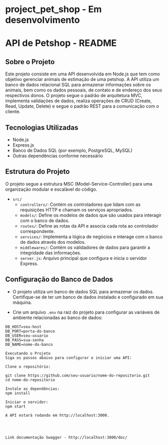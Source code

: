# project_pet_shop - Em desenvolvimento
# API de Petshop - README

## Sobre o Projeto

Este projeto consiste em uma API desenvolvida em Node.js que tem como objetivo gerenciar animais de estimação de uma petshop. A API utiliza um banco de dados relacional SQL para armazenar informações sobre os animais, bem como os dados pessoais, de contato e de endereço dos seus respectivos donos. O projeto segue o padrão de arquitetura MVC, implementa validações de dados, realiza operações de CRUD (Create, Read, Update, Delete) e segue o padrão REST para a comunicação com o cliente.

## Tecnologias Utilizadas

- Node.js
- Express.js
- Banco de Dados SQL (por exemplo, PostgreSQL, MySQL)
- Outras dependências conforme necessário

## Estrutura do Projeto

O projeto segue a estrutura MSC (Model-Service-Controller) para uma organização modular e escalável do código.

- `src/`
  - `controllers/`: Contém os controladores que lidam com as requisições HTTP e chamam os serviços apropriados.
  - `models/`: Define os modelos de dados que são usados para interagir com o banco de dados.
  - `routes/`: Define as rotas da API e associa cada rota ao controlador correspondente.
  - `services/`: Implementa a lógica de negócios e interage com o banco de dados através dos modelos.
  - `middlewares/`: Contém os validadores de dados para garantir a integridade das informações.
  - `server.js`: Arquivo principal que configura e inicia o servidor Express.

## Configuração do Banco de Dados

- O projeto utiliza um banco de dados SQL para armazenar os dados. Certifique-se de ter um banco de dados instalado e configurado em sua máquina.

- Crie um arquivo `.env` na raiz do projeto para configurar as variáveis de ambiente relacionadas ao banco de dados:

```env
DB_HOST=seu-host
DB_PORT=porta-do-banco
DB_USER=seu-usuario
DB_PASS=sua-senha
DB_NAME=nome-do-banco

Executando o Projeto
Siga os passos abaixo para configurar e iniciar uma API:

Clone o repositório:

git clone https://github.com/seu-usuario/nome-do-repositorio.git
cd nome-do-repositorio

Instale as dependências:
npm install

Iniciar o servidor:
npm start

A API estará rodando em http://localhost:3000.




Link documentação Swagger - http://localhost:3000/doc/
